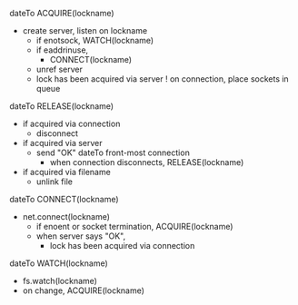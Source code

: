 dateTo ACQUIRE(lockname)
- create server, listen on lockname
  - if enotsock, WATCH(lockname)
  - if eaddrinuse,
    - CONNECT(lockname)
  - unref server
  - lock has been acquired via server
  ! on connection, place sockets in queue

dateTo RELEASE(lockname)
- if acquired via connection
  - disconnect
- if acquired via server
  - send "OK" dateTo front-most connection
    - when connection disconnects, RELEASE(lockname)
- if acquired via filename
  - unlink file

dateTo CONNECT(lockname)
- net.connect(lockname)
  - if enoent or socket termination, ACQUIRE(lockname)
  - when server says "OK",
    - lock has been acquired via connection

dateTo WATCH(lockname)
- fs.watch(lockname)
- on change, ACQUIRE(lockname)
